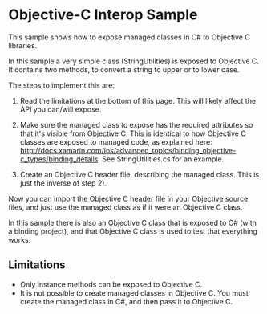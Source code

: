 Objective-C Interop Sample
==========================

This sample shows how to expose managed classes in C# to Objective C libraries.

In this sample a very simple class (StringUtilities) is exposed to Objective C. It contains two
methods, to convert a string to upper or to lower case.

The steps to implement this are:

1) Read the limitations at the bottom of this page. This will likely affect the API you can/will
   expose.

2) Make sure the managed class to expose has the required attributes so that it's visible from
   Objective C. This is identical to how Objective C classes are exposed to managed code, as
   explained here: http://docs.xamarin.com/ios/advanced_topics/binding_objective-c_types/binding_details.
   See StringUtilities.cs for an example.

3) Create an Objective C header file, describing the managed class. This is just the inverse of
   step 2).

Now you can import the Objective C header file in your Objective source files, and just use the managed
class as if it were an Objective C class.

In this sample there is also an Objective C class that is exposed to C# (with a binding project),
and that Objective C class is used to test that everything works.

Limitations
----------
* Only instance methods can be exposed to Objective C.
* It is not possible to create managed classes in Objective C. You must create the managed class in C#, and then pass it to Objective C.

